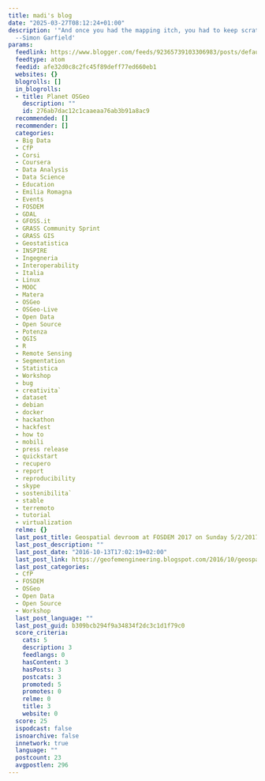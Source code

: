 ```yaml
---
title: madi's blog
date: "2025-03-27T08:12:24+01:00"
description: '"And once you had the mapping itch, you had to keep scratching it."
  --Simon Garfield'
params:
  feedlink: https://www.blogger.com/feeds/92365739103306983/posts/default/-/OSGeo
  feedtype: atom
  feedid: afe32d0c8c2fc45f89deff77ed660eb1
  websites: {}
  blogrolls: []
  in_blogrolls:
  - title: Planet OSGeo
    description: ""
    id: 276ab7dac12c1caaeaa76ab3b91a8ac9
  recommended: []
  recommender: []
  categories:
  - Big Data
  - CfP
  - Corsi
  - Coursera
  - Data Analysis
  - Data Science
  - Education
  - Emilia Romagna
  - Events
  - FOSDEM
  - GDAL
  - GFOSS.it
  - GRASS Community Sprint
  - GRASS GIS
  - Geostatistica
  - INSPIRE
  - Ingegneria
  - Interoperability
  - Italia
  - Linux
  - MOOC
  - Matera
  - OSGeo
  - OSGeo-Live
  - Open Data
  - Open Source
  - Potenza
  - QGIS
  - R
  - Remote Sensing
  - Segmentation
  - Statistica
  - Workshop
  - bug
  - creativita`
  - dataset
  - debian
  - docker
  - hackathon
  - hackfest
  - how to
  - mobili
  - press release
  - quickstart
  - recupero
  - report
  - reproducibility
  - skype
  - sostenibilita`
  - stable
  - terremoto
  - tutorial
  - virtualization
  relme: {}
  last_post_title: Geospatial devroom at FOSDEM 2017 on Sunday 5/2/2017 in Brussels
  last_post_description: ""
  last_post_date: "2016-10-13T17:02:19+02:00"
  last_post_link: https://geofemengineering.blogspot.com/2016/10/geospatial-devroom-at-fosdem-2017-on.html
  last_post_categories:
  - CfP
  - FOSDEM
  - OSGeo
  - Open Data
  - Open Source
  - Workshop
  last_post_language: ""
  last_post_guid: b309bcb294f9a34834f2dc3c1d1f79c0
  score_criteria:
    cats: 5
    description: 3
    feedlangs: 0
    hasContent: 3
    hasPosts: 3
    postcats: 3
    promoted: 5
    promotes: 0
    relme: 0
    title: 3
    website: 0
  score: 25
  ispodcast: false
  isnoarchive: false
  innetwork: true
  language: ""
  postcount: 23
  avgpostlen: 296
---
```

